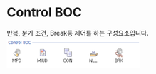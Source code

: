 # Control BOC

반복, 분기 조건, Break등 제어를 하는 구성요소입니다.
<img src="../../.vuepress\public\documentation\service-model\BOC\ControlBOC\ControlBOC.png" style="position: relative;top: 5px; width:300px;"> <br/>